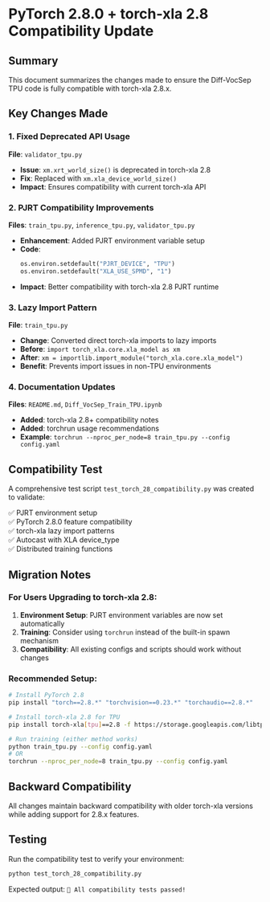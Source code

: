 # PyTorch 2.8.0 + torch-xla 2.8 Compatibility Update

## Summary

This document summarizes the changes made to ensure the Diff-VocSep TPU code is fully compatible with torch-xla 2.8.x.

## Key Changes Made

### 1. Fixed Deprecated API Usage

**File**: `validator_tpu.py`
- **Issue**: `xm.xrt_world_size()` is deprecated in torch-xla 2.8
- **Fix**: Replaced with `xm.xla_device_world_size()`
- **Impact**: Ensures compatibility with current torch-xla API

### 2. PJRT Compatibility Improvements

**Files**: `train_tpu.py`, `inference_tpu.py`, `validator_tpu.py`
- **Enhancement**: Added PJRT environment variable setup
- **Code**: 
  ```python
  os.environ.setdefault("PJRT_DEVICE", "TPU")
  os.environ.setdefault("XLA_USE_SPMD", "1")
  ```
- **Impact**: Better compatibility with torch-xla 2.8 PJRT runtime

### 3. Lazy Import Pattern

**File**: `train_tpu.py`
- **Change**: Converted direct torch-xla imports to lazy imports
- **Before**: `import torch_xla.core.xla_model as xm`
- **After**: `xm = importlib.import_module("torch_xla.core.xla_model")`
- **Benefit**: Prevents import issues in non-TPU environments

### 4. Documentation Updates

**Files**: `README.md`, `Diff_VocSep_Train_TPU.ipynb`
- **Added**: torch-xla 2.8+ compatibility notes
- **Added**: torchrun usage recommendations
- **Example**: `torchrun --nproc_per_node=8 train_tpu.py --config config.yaml`

## Compatibility Test

A comprehensive test script `test_torch_28_compatibility.py` was created to validate:

✅ PJRT environment setup  
✅ PyTorch 2.8.0 feature compatibility  
✅ torch-xla lazy import patterns  
✅ Autocast with XLA device_type  
✅ Distributed training functions  

## Migration Notes

### For Users Upgrading to torch-xla 2.8:

1. **Environment Setup**: PJRT environment variables are now set automatically
2. **Training**: Consider using `torchrun` instead of the built-in spawn mechanism
3. **Compatibility**: All existing configs and scripts should work without changes

### Recommended Setup:

```bash
# Install PyTorch 2.8
pip install "torch==2.8.*" "torchvision==0.23.*" "torchaudio==2.8.*"

# Install torch-xla 2.8 for TPU
pip install torch-xla[tpu]==2.8 -f https://storage.googleapis.com/libtpu-releases/index.html

# Run training (either method works)
python train_tpu.py --config config.yaml
# OR
torchrun --nproc_per_node=8 train_tpu.py --config config.yaml
```

## Backward Compatibility

All changes maintain backward compatibility with older torch-xla versions while adding support for 2.8.x features.

## Testing

Run the compatibility test to verify your environment:

```bash
python test_torch_28_compatibility.py
```

Expected output: `🎉 All compatibility tests passed!`
